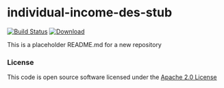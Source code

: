 # individual-income-des-stub

[![Build Status](https://travis-ci.org/hmrc/individual-income-des-stub.svg)](https://travis-ci.org/hmrc/individual-income-des-stub) [ ![Download](https://api.bintray.com/packages/hmrc/releases/individual-income-des-stub/images/download.svg) ](https://bintray.com/hmrc/releases/individual-income-des-stub/_latestVersion)

This is a placeholder README.md for a new repository

### License

This code is open source software licensed under the [Apache 2.0 License]("http://www.apache.org/licenses/LICENSE-2.0.html")